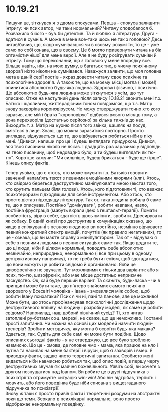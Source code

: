 # 10.19.21
Пишучи це, зіткнувся я з двома спокусами. Перша - спокуса залишити інтригу: чи псих автор, чи таки нормальний? Читачу сподобалося б. Розважило б його - був би детектив. Та й люблю я літературу. 
Друга - вдатися в сумнів. А може в мене все-таки щось не так з головою? Десь читав/бачив, що, якщо сумніваєшся чи в своєму розумі ти, то це - уже само по собі ознака, що в своєму. Це б могло привернути читача на бік оптимістичнішої для мене версії.
Але я не буду розігрувати сумніви й інтригу. Тому що переконаний, що з головою у мене впорядку все. Більше навіть, ніж, на мою думку, в багатьох тих, в чиєму психічному здоров'ї ніхто ніколи не сумнівався. 
Наважуся заявити, що моя головна мета в даній серії постів - якраз довести читачу своє психічне та психологічне здоров'я. А також те, що на моєму місці могла (і може!) опинитися абсолютно будь-яка людина. Здорова і фізично, і психічно. Що абсолютно будь-яка людина може зіткнутися з усім, що тут описано.
Отже на наступний день після запису 10.18.21 звонить мені т.з. Батько і щасливим, життєрадісним тоном повідомляє, що т.з. Матір знову захворіла короновірусом. Не можу стверджувати точно хто кого заразив, але мій і брата "короновірус" відбувся всього місяць тому, а вона перехворіла (достатньо серйозно) за кілька тижнів до нас. Виходить т. з. Матір на кухню після того звінка, кашляє на посуд,  сміється в лице.
Знаю, що можна заразитися повторно. Просто виглядає, відчувається що те, що відбувається робиться ніби в піку мені. "Дивися, напиши про це і будеш виглядати придурком. Дивися, вся твоя писанина нікого не лякає. І двадцять раз заразимо у відповідь на твою писанину, щоб недовадно було, а ти будеш виглядати як тю-тю".  Коротше кажучи: "Ми сильніше, будеш брикаться - буде ще гірше".
Кінець опису фактів.

Тепер уявімо, що є хтось, хто може змусити т.з. Батьків говорити завчений напам'ять текст з певними емоційними якорями (нлп). Хтось, хто свідомо береться деструктивно маніпулювати мною (екстаз того, хто крутить пальцем біля голови). Хтось, кого підготовили ті, хто вважає психотероризм підходящим для себе інструментом. Або хтось, хто просто дістав підходящу літературу. 
Так от, така людина робила б саме те, що я описував. Постійно "домінувати", робити навпаки, назло, постійна фрустрація (мабуть вкрали ідею з гештальт-терапії). Ломати особистість, віру в себе, здатність щось змінити, зробити. Дресирувати як собаку.
В одній книзі про деструктив в комунікаціях сказано, що якщо в спілкуванні з певною людиною ви постійно, незмінно відчуваєте певний конкретний спектр емоцій, почуттів (як правило негативних), то це - ознака, що ви маєте справу з маніпулятором. Так от - відчуваю я себе з певними людьми в певних ситуаціях саме так. 
Якщо додати те, що ці люди, ніби й цілком нормальні, поводять себе абсолютно незвичайно, неприродньо, ненормально (і все при цьому в одному деструктивному напрямку), то не треба бути генієм, щоб здогадатися, що вони можуть це робити свідомо й організовано. Якби це шизофренічно не звучало.
Тут можливими є тільки два варіанти: або я псих, тю-тю, шизофрєнік, або має місце достатньо неприємне паскудство.
Ок, хай буде перший варіант. Та скажіть, будь-ласка - чи в принципі може бути таке, що п'ятеро знайомих самого психічно здорового у Всесвіті чоловіка -  Івана - змовилися між собою, щоб робити Івану психатаки? Псих я чи ні, пані та панове, але це можливо! 
Може бути, що хтось профінансував психологічні дослідження щодо деструктивного впливу на людину і розробку моделі, як саме це робити свідомо? Наприклад, наш добрий північний сусід? Ті, хто читав затоплені ру-ботами соц. мережі, не скаже, що це неможливо.
І останні прості запитання. Чи можна на основі цих моделей навчити людей-тренерів? Зробити методичку, яку могла б освоїти будь-яка макака? Здається, так.
Судіть для себе самі чи може бути подібне. 
Щодо описаних сьогодні фактів - я не стверджую, що все було зроблено навмисно. Що це - змова, де головне чмо - мама, яка працює на нло і путіна та насилає на мене бактерії і віруси, щоб я захворів і вмер. 
Я приводжу факти, задаю чисто теоретичні запитання. Особисто мені видається ніби навмисно робиться так, щоб опис подій, в першу чергу деструктивних звучав як маячня божевільного. Уявіть собі, ви хочете з другом познущатися над Іваном. Ви робите це в дусі підручника з психіатрії та  отримуєте ситуацію win-win! Або він відгрібає, терпить і мовчить, або його поведінка буде ніби списана з вищезгаданого підручника по психіатрії.  
Знову ж таки я просто привів факти і теоретичні роздуми на абстрактні поки що теми. Зеркало в психлікарні нормальне, воно просто відображає ненормальну поведінку. 